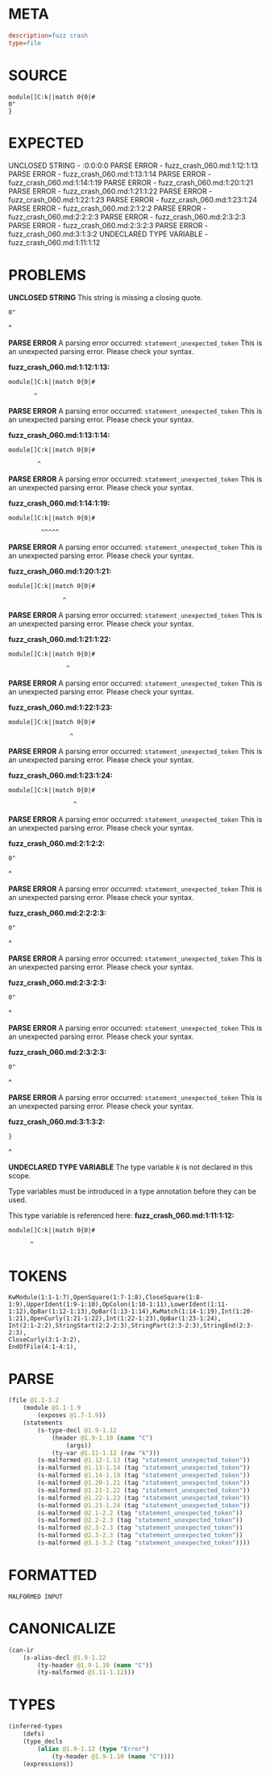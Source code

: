# META
~~~ini
description=fuzz crash
type=file
~~~
# SOURCE
~~~roc
module[]C:k||match 0{0|#
0"
}
~~~
# EXPECTED
UNCLOSED STRING - :0:0:0:0
PARSE ERROR - fuzz_crash_060.md:1:12:1:13
PARSE ERROR - fuzz_crash_060.md:1:13:1:14
PARSE ERROR - fuzz_crash_060.md:1:14:1:19
PARSE ERROR - fuzz_crash_060.md:1:20:1:21
PARSE ERROR - fuzz_crash_060.md:1:21:1:22
PARSE ERROR - fuzz_crash_060.md:1:22:1:23
PARSE ERROR - fuzz_crash_060.md:1:23:1:24
PARSE ERROR - fuzz_crash_060.md:2:1:2:2
PARSE ERROR - fuzz_crash_060.md:2:2:2:3
PARSE ERROR - fuzz_crash_060.md:2:3:2:3
PARSE ERROR - fuzz_crash_060.md:2:3:2:3
PARSE ERROR - fuzz_crash_060.md:3:1:3:2
UNDECLARED TYPE VARIABLE - fuzz_crash_060.md:1:11:1:12
# PROBLEMS
**UNCLOSED STRING**
This string is missing a closing quote.

```roc
0"
```
 ^


**PARSE ERROR**
A parsing error occurred: `statement_unexpected_token`
This is an unexpected parsing error. Please check your syntax.

**fuzz_crash_060.md:1:12:1:13:**
```roc
module[]C:k||match 0{0|#
```
           ^


**PARSE ERROR**
A parsing error occurred: `statement_unexpected_token`
This is an unexpected parsing error. Please check your syntax.

**fuzz_crash_060.md:1:13:1:14:**
```roc
module[]C:k||match 0{0|#
```
            ^


**PARSE ERROR**
A parsing error occurred: `statement_unexpected_token`
This is an unexpected parsing error. Please check your syntax.

**fuzz_crash_060.md:1:14:1:19:**
```roc
module[]C:k||match 0{0|#
```
             ^^^^^


**PARSE ERROR**
A parsing error occurred: `statement_unexpected_token`
This is an unexpected parsing error. Please check your syntax.

**fuzz_crash_060.md:1:20:1:21:**
```roc
module[]C:k||match 0{0|#
```
                   ^


**PARSE ERROR**
A parsing error occurred: `statement_unexpected_token`
This is an unexpected parsing error. Please check your syntax.

**fuzz_crash_060.md:1:21:1:22:**
```roc
module[]C:k||match 0{0|#
```
                    ^


**PARSE ERROR**
A parsing error occurred: `statement_unexpected_token`
This is an unexpected parsing error. Please check your syntax.

**fuzz_crash_060.md:1:22:1:23:**
```roc
module[]C:k||match 0{0|#
```
                     ^


**PARSE ERROR**
A parsing error occurred: `statement_unexpected_token`
This is an unexpected parsing error. Please check your syntax.

**fuzz_crash_060.md:1:23:1:24:**
```roc
module[]C:k||match 0{0|#
```
                      ^


**PARSE ERROR**
A parsing error occurred: `statement_unexpected_token`
This is an unexpected parsing error. Please check your syntax.

**fuzz_crash_060.md:2:1:2:2:**
```roc
0"
```
^


**PARSE ERROR**
A parsing error occurred: `statement_unexpected_token`
This is an unexpected parsing error. Please check your syntax.

**fuzz_crash_060.md:2:2:2:3:**
```roc
0"
```
 ^


**PARSE ERROR**
A parsing error occurred: `statement_unexpected_token`
This is an unexpected parsing error. Please check your syntax.

**fuzz_crash_060.md:2:3:2:3:**
```roc
0"
```
  ^


**PARSE ERROR**
A parsing error occurred: `statement_unexpected_token`
This is an unexpected parsing error. Please check your syntax.

**fuzz_crash_060.md:2:3:2:3:**
```roc
0"
```
  ^


**PARSE ERROR**
A parsing error occurred: `statement_unexpected_token`
This is an unexpected parsing error. Please check your syntax.

**fuzz_crash_060.md:3:1:3:2:**
```roc
}
```
^


**UNDECLARED TYPE VARIABLE**
The type variable _k_ is not declared in this scope.

Type variables must be introduced in a type annotation before they can be used.

This type variable is referenced here:
**fuzz_crash_060.md:1:11:1:12:**
```roc
module[]C:k||match 0{0|#
```
          ^


# TOKENS
~~~zig
KwModule(1:1-1:7),OpenSquare(1:7-1:8),CloseSquare(1:8-1:9),UpperIdent(1:9-1:10),OpColon(1:10-1:11),LowerIdent(1:11-1:12),OpBar(1:12-1:13),OpBar(1:13-1:14),KwMatch(1:14-1:19),Int(1:20-1:21),OpenCurly(1:21-1:22),Int(1:22-1:23),OpBar(1:23-1:24),
Int(2:1-2:2),StringStart(2:2-2:3),StringPart(2:3-2:3),StringEnd(2:3-2:3),
CloseCurly(3:1-3:2),
EndOfFile(4:1-4:1),
~~~
# PARSE
~~~clojure
(file @1.1-3.2
	(module @1.1-1.9
		(exposes @1.7-1.9))
	(statements
		(s-type-decl @1.9-1.12
			(header @1.9-1.10 (name "C")
				(args))
			(ty-var @1.11-1.12 (raw "k")))
		(s-malformed @1.12-1.13 (tag "statement_unexpected_token"))
		(s-malformed @1.13-1.14 (tag "statement_unexpected_token"))
		(s-malformed @1.14-1.19 (tag "statement_unexpected_token"))
		(s-malformed @1.20-1.21 (tag "statement_unexpected_token"))
		(s-malformed @1.21-1.22 (tag "statement_unexpected_token"))
		(s-malformed @1.22-1.23 (tag "statement_unexpected_token"))
		(s-malformed @1.23-1.24 (tag "statement_unexpected_token"))
		(s-malformed @2.1-2.2 (tag "statement_unexpected_token"))
		(s-malformed @2.2-2.3 (tag "statement_unexpected_token"))
		(s-malformed @2.3-2.3 (tag "statement_unexpected_token"))
		(s-malformed @2.3-2.3 (tag "statement_unexpected_token"))
		(s-malformed @3.1-3.2 (tag "statement_unexpected_token"))))
~~~
# FORMATTED
~~~roc
MALFORMED INPUT
~~~
# CANONICALIZE
~~~clojure
(can-ir
	(s-alias-decl @1.9-1.12
		(ty-header @1.9-1.10 (name "C"))
		(ty-malformed @1.11-1.12)))
~~~
# TYPES
~~~clojure
(inferred-types
	(defs)
	(type_decls
		(alias @1.9-1.12 (type "Error")
			(ty-header @1.9-1.10 (name "C"))))
	(expressions))
~~~
